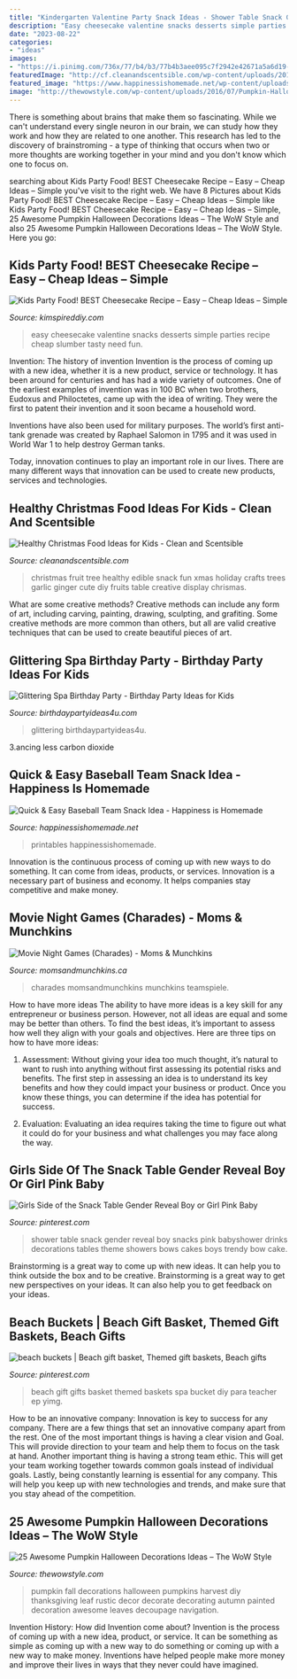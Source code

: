 ```yaml
---
title: "Kindergarten Valentine Party Snack Ideas - Shower Table Snack Gender Reveal Boy Snacks Pink Babyshower Drinks Decorations Tables Theme Showers Bows Cakes Boys Trendy Bow Cake"
description: "Easy cheesecake valentine snacks desserts simple parties recipe cheap slumber tasty need fun"
date: "2023-08-22"
categories:
- "ideas"
images:
- "https://i.pinimg.com/736x/77/b4/b3/77b4b3aee095c7f2942e42671a5a6d19--gender-reveal-snack-ideas-ballerina-baby-shower-theme.jpg"
featuredImage: "http://cf.cleanandscentsible.com/wp-content/uploads/2013/11/Edible-Fruit-Tree.jpg"
featured_image: "https://www.happinessishomemade.net/wp-content/uploads/2016/05/Baseball-Team-Snack-Treat-Idea-with-Free-Printables-2.jpg"
image: "http://thewowstyle.com/wp-content/uploads/2016/07/Pumpkin-Halloween-Decorations-2016.jpg"
---
```



There is something about brains that make them so fascinating. While we can't understand every single neuron in our brain, we can study how they work and how they are related to one another. This research has led to the discovery of brainstroming - a type of thinking that occurs when two or more thoughts are working together in your mind and you don't know which one to focus on.

	

		
searching about Kids Party Food! BEST Cheesecake Recipe – Easy – Cheap Ideas – Simple you've visit to the right web. We have 8 Pictures about Kids Party Food! BEST Cheesecake Recipe – Easy – Cheap Ideas – Simple like Kids Party Food! BEST Cheesecake Recipe – Easy – Cheap Ideas – Simple, 25 Awesome Pumpkin Halloween Decorations Ideas – The WoW Style and also 25 Awesome Pumpkin Halloween Decorations Ideas – The WoW Style. Here you go:
		
    
## Kids Party Food! BEST Cheesecake Recipe – Easy – Cheap Ideas – Simple

<img loading=lazy src="https://kimspireddiy.com/wp-content/uploads/2020/01/valentine-cheesecake-1.jpg" onerror="this.onerror=null;this.src='https://tse2.mm.bing.net/th?id=OIP.9gf8HtaIgGhC0VxtCCMAiwHaLH&amp;pid=15.1';" alt="Kids Party Food! BEST Cheesecake Recipe – Easy – Cheap Ideas – Simple">

_Source: kimspireddiy.com_

>easy cheesecake valentine snacks desserts simple parties recipe cheap slumber tasty need fun. 

	

Invention: The history of invention
Invention is the process of coming up with a new idea, whether it is a new product, service or technology. It has been around for centuries and has had a wide variety of outcomes. 
One of the earliest examples of invention was in 100 BC when two brothers, Eudoxus and Philoctetes, came up with the idea of writing. They were the first to patent their invention and it soon became a household word. 

Inventions have also been used for military purposes. The world’s first anti-tank grenade was created by Raphael Salomon in 1795 and it was used in World War 1 to help destroy German tanks. 

Today, innovation continues to play an important role in our lives. There are many different ways that innovation can be used to create new products, services and technologies.

    
## Healthy Christmas Food Ideas For Kids - Clean And Scentsible

<img loading=lazy src="http://cf.cleanandscentsible.com/wp-content/uploads/2013/11/Edible-Fruit-Tree.jpg" onerror="this.onerror=null;this.src='https://tse2.mm.bing.net/th?id=OIP.ODRXLpatJoUJWmW_kfuJugHaK3&amp;pid=15.1';" alt="Healthy Christmas Food Ideas for Kids - Clean and Scentsible">

_Source: cleanandscentsible.com_

>christmas fruit tree healthy edible snack fun xmas holiday crafts trees garlic ginger cute diy fruits table creative display chrismas. 

	

What are some creative methods?
Creative methods can include any form of art, including carving, painting, drawing, sculpting, and grafiting. Some creative methods are more common than others, but all are valid creative techniques that can be used to create beautiful pieces of art.

    
## Glittering Spa Birthday Party - Birthday Party Ideas For Kids

<img loading=lazy src="https://www.birthdaypartyideas4u.com/wp-content/uploads/2017/04/Glittering-Spa-Birthday-Party-Dessert-Table-600x800.jpg" onerror="this.onerror=null;this.src='https://tse1.mm.bing.net/th?id=OIP.rx6xrbywJtwuz2DhBjh5RwHaJ4&amp;pid=15.1';" alt="Glittering Spa Birthday Party - Birthday Party Ideas for Kids">

_Source: birthdaypartyideas4u.com_

>glittering birthdaypartyideas4u. 

	

3.ancing less carbon dioxide 

    
## Quick &amp; Easy Baseball Team Snack Idea - Happiness Is Homemade

<img loading=lazy src="https://www.happinessishomemade.net/wp-content/uploads/2016/05/Baseball-Team-Snack-Treat-Idea-with-Free-Printables-2.jpg" onerror="this.onerror=null;this.src='https://tse4.mm.bing.net/th?id=OIP.Seb5Jhkm8s2HsEDRITjvugHaLF&amp;pid=15.1';" alt="Quick &amp; Easy Baseball Team Snack Idea - Happiness is Homemade">

_Source: happinessishomemade.net_

>printables happinessishomemade. 

	

Innovation is the continuous process of coming up with new ways to do something. It can come from ideas, products, or services. Innovation is a necessary part of business and economy. It helps companies stay competitive and make money.

    
## Movie Night Games (Charades) - Moms &amp; Munchkins

<img loading=lazy src="https://www.momsandmunchkins.ca/wp-content/uploads/2014/05/movie-snack-charades.png" onerror="this.onerror=null;this.src='https://tse3.mm.bing.net/th?id=OIP.drV9SKtAmCTIy6Qc_m18gQAAAA&amp;pid=15.1';" alt="Movie Night Games (Charades) - Moms &amp; Munchkins">

_Source: momsandmunchkins.ca_

>charades momsandmunchkins munchkins teamspiele. 

	

How to have more ideas
The ability to have more ideas is a key skill for any entrepreneur or business person. However, not all ideas are equal and some may be better than others. To find the best ideas, it’s important to assess how well they align with your goals and objectives. Here are three tips on how to have more ideas:
1. Assessment: Without giving your idea too much thought, it’s natural to want to rush into anything without first assessing its potential risks and benefits. The first step in assessing an idea is to understand its key benefits and how they could impact your business or product. Once you know these things, you can determine if the idea has potential for success.

2. Evaluation: Evaluating an idea requires taking the time to figure out what it could do for your business and what challenges you may face along the way.

    
## Girls Side Of The Snack Table Gender Reveal Boy Or Girl Pink Baby

<img loading=lazy src="https://i.pinimg.com/736x/77/b4/b3/77b4b3aee095c7f2942e42671a5a6d19--gender-reveal-snack-ideas-ballerina-baby-shower-theme.jpg" onerror="this.onerror=null;this.src='https://tse4.mm.bing.net/th?id=OIP.79APzMfA6Lbg5_qWEvgzkwHaJ3&amp;pid=15.1';" alt="Girls Side of the Snack Table Gender Reveal Boy or Girl Pink Baby">

_Source: pinterest.com_

>shower table snack gender reveal boy snacks pink babyshower drinks decorations tables theme showers bows cakes boys trendy bow cake. 

	

Brainstorming is a great way to come up with new ideas. It can help you to think outside the box and to be creative. Brainstorming is a great way to get new perspectives on your ideas. It can also help you to get feedback on your ideas.

    
## Beach Buckets | Beach Gift Basket, Themed Gift Baskets, Beach Gifts

<img loading=lazy src="https://i.pinimg.com/736x/50/cf/a7/50cfa74d4f8b3b878da68343031870b4--beach-gift-basket-gift-basket-ideas.jpg" onerror="this.onerror=null;this.src='https://tse2.mm.bing.net/th?id=OIP.vw9HZuLyby8GKRFN95MdwAHaMD&amp;pid=15.1';" alt="beach buckets | Beach gift basket, Themed gift baskets, Beach gifts">

_Source: pinterest.com_

>beach gift gifts basket themed baskets spa bucket diy para teacher ep yimg. 

	

How to be an innovative company:
Innovation is key to success for any company. There are a few things that set an innovative company apart from the rest. One of the most important things is having a clear vision and Goal. This will provide direction to your team and help them to focus on the task at hand. Another important thing is having a strong team ethic. This will get your team working together towards common goals instead of individual goals. Lastly, being constantly learning is essential for any company. This will help you keep up with new technologies and trends, and make sure that you stay ahead of the competition.

    
## 25 Awesome Pumpkin Halloween Decorations Ideas – The WoW Style

<img loading=lazy src="http://thewowstyle.com/wp-content/uploads/2016/07/Pumpkin-Halloween-Decorations-2016.jpg" onerror="this.onerror=null;this.src='https://tse3.mm.bing.net/th?id=OIP.jHFbkuke-rjH0cZCTq0aEAHaJ4&amp;pid=15.1';" alt="25 Awesome Pumpkin Halloween Decorations Ideas – The WoW Style">

_Source: thewowstyle.com_

>pumpkin fall decorations halloween pumpkins harvest diy thanksgiving leaf rustic decor decorate decorating autumn painted decoration awesome leaves decoupage navigation. 

	

Invention History: How did Invention come about?
Invention is the process of coming up with a new idea, product, or service. It can be something as simple as coming up with a new way to do something or coming up with a new way to make money. Inventions have helped people make more money and improve their lives in ways that they never could have imagined.

